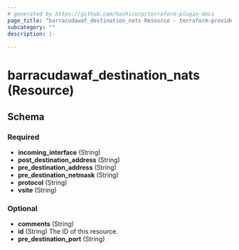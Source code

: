 ```yaml
---
# generated by https://github.com/hashicorp/terraform-plugin-docs
page_title: "barracudawaf_destination_nats Resource - terraform-provider-barracudawaf"
subcategory: ""
description: |-
  
---
```


# barracudawaf_destination_nats (Resource)





<!-- schema generated by tfplugindocs -->
## Schema

### Required

- **incoming_interface** (String)
- **post_destination_address** (String)
- **pre_destination_address** (String)
- **pre_destination_netmask** (String)
- **protocol** (String)
- **vsite** (String)

### Optional

- **comments** (String)
- **id** (String) The ID of this resource.
- **pre_destination_port** (String)


